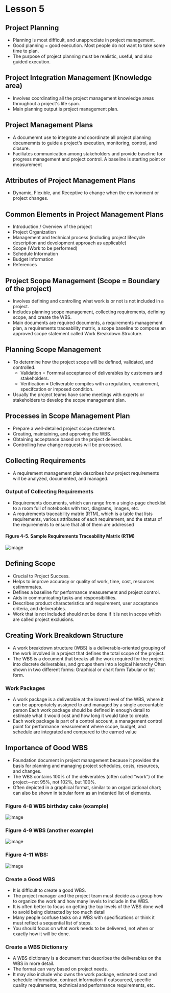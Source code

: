 # Lesson 5

## Project Planning
- Planning is most difficult, and unappreciate in project management.
- Good planning = good execution. Most people do not want to take some time to plan.
- The purpose of project planning must be realistic, useful, and also guided execution.

## Project Integration Management (Knowledge area)
- Involves coordinating all the project management knowledge areas throughout a project's life span.
- Main planning output is project management plan.

## Project Management Plans
- A documemnt use to integrate and coordinate all project planning documemnts to guide a project's execution, monitoring, control, and closure.
- Faciliates communication among stakeholders and provide baseline for progress management and project control. A baseline is starting point or measurement 

## Attributes of Project Management Plans
- Dynamic, Flexible, and Receptive to change when the environment or project changes.

## Common Elements in Project Management Plans
- Introduction / Overview of the project
- Project Organization
- Management and technical process (including project lifecycle description and development approach as applicable)
- Scope (Work to be performed)
- Schedule Information
- Budget Information
- References

## Project Scope Management (Scope = Boundary of the project)
- Involves defining and controlling what work is or not is not included in a project.
- Includes planning scope management, collecting requirements, defining scope, and create the WBS.
- Main documents are required documents, a requirements management plan, a requirements traceability matrix, a scope baseline to compose an approved scope statement called Work Breakdown Structure.

## Planning Scope Management
- To determine how the project scope will be defined, validated, and controlled.
  - Validation = Formmal acceptance of deliverables by customers and stakeholders.
  - Verification = Deliverable compiles with a regulation, requirement, specifcation or imposed condition.
- Usually the project teams have some meetings with experts or stakeholders to develop the scope management plan.

## Processes in Scope Management Plan
- Prepare a well-detailed project scope statement.
- Creating, maintaining, and approving the WBS.
- Obtaining acceptance based on the project deliverables.
- Controlling how change requests will be processed.

## Collecting Requirements
- A requirement management plan describes how project requirements will be analyzed, documented, and managed.

### Output of Collecting Requirements
- Requirements documents, which can range from a single-page checklist to a room full of notebooks with text, diagrams, images, etc.
- A requirements traceability matrix (RTM), which is a table that lists requirements, various attributes of each requirement, and the status of the requirements to ensure that all of them are addressed

#### Figure 4-5. Sample Requirements Traceability Matrix (RTM)
![image](https://github.com/TheDaniel3131/project-management-notes-and-others/assets/71692327/a4078ba5-c16b-415a-840f-049df0dd152e)

## Defining Scope
- Crucial to Project Success.
- Helps to improve accuracy or quality of work, time, cost, resources estimmmates.
- Defines a baseline for performance measurement and project control.
- Aids in communicating tasks and responsibilities.
- Describes product characteristics and requirement, user acceptance criteria, and deliverables.
- Work that is not included should not be done if it is not in scope which are called project exclusions.

## Creating Work Breakdown Structure
- A work breakdown structure (WBS) is a deliverable-oriented grouping of the work involved in a project that defines the total scope of the project.
- The WBS is a document that breaks all the work required for the project into discrete deliverables, and groups them into a logical hierarchy Often shown in two different forms: Graphical or chart form Tabular or list form.

### Work Packages
- A work package is a deliverable at the lowest level of the WBS, where it can be appropriately assigned to and managed by a single accountable person Each work package should be defined in enough detail to estimate what it would cost and how long it would take to create.
- Each work package is part of a control account, a management control point for performance measurement where scope, budget, and schedule are integrated and compared to the earned value

## Importance of Good WBS
- Foundation document in project management because it provides the basis for planning and managing project schedules, costs, resources, and changes.
- The WBS contains 100% of the deliverables (often called “work”) of the project—not 95%, not 102%, but 100%.
- Often depicted in a graphical format, similar to an organizational chart; can also be shown in tabular form as an indented list of elements.

### Figure 4-8 WBS birthday cake (example)
![image](https://github.com/TheDaniel3131/project-management-notes-and-others/assets/71692327/caf29781-d1ce-46e9-9827-3322bc6bba73)

### Figure 4-9 WBS (another example)
![image](https://github.com/TheDaniel3131/project-management-notes-and-others/assets/71692327/7eacd2c6-9260-472e-a218-713b8bfdf4a1)

### Figure 4-11 WBS:
![image](https://github.com/TheDaniel3131/project-management-notes-and-others/assets/71692327/010082a7-a135-471a-81f5-701007e135e8)

### Create a Good WBS
- It is difficult to create a good WBS.
- The project manager and the project team must decide as a group how to organize the work and how many levels to include in the WBS.
- It is often better to focus on getting the top levels of the WBS done well to avoid being distracted by too much detail
- Many people confuse tasks on a WBS with specifications or think it must reflect a sequential list of steps.
- You should focus on what work needs to be delivered, not when or exactly how it will be done.

### Create a WBS Dictionary
- A WBS dictionary is a document that describes the deliverables on the WBS in more detail.
- The format can vary based on project needs.
- It may also include who owns the work package, estimated cost and schedule information, contract information if outsourced, specific quality requirements, technical and performance requirements, etc. 




